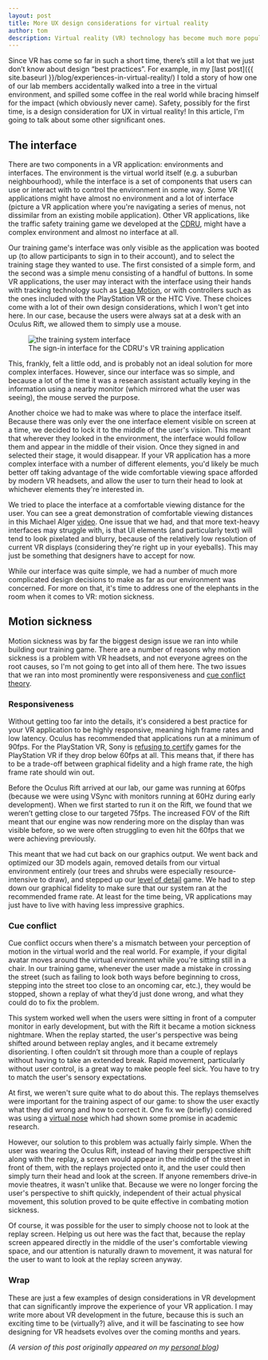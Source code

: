 ```yaml
---
layout: post
title: More UX design considerations for virtual reality
author: tom
description: Virtual reality (VR) technology has become much more popular and widely available over the past few years. This post describes some user experience (UX) design factors that must be considered when designing for VR. This includes the difference between interface and environment design, causes of motion sickness, and some design techniques we employed to reduce the impact of that motion sickness.
---
```


Since VR has come so far in such a short time, there’s still a lot that we just don’t know about design “best practices”. For example, in my 
[last post]({{ site.baseurl }}/blog/experiences-in-virtual-reality/) I told a story of how one of our lab members accidentally walked
into a tree in the virtual environment, and spilled some coffee in the real world while bracing himself for the impact (which obviously
never came). Safety, possibly for the first time, is a design consideration for UX in virtual reality! In this article, I'm going to talk about some other significant ones.

## The interface

There are two components in a VR application: environments and interfaces. The environment is the virtual world itself (e.g. a suburban
neighbourhood), while the interface is a set of components that users can use or interact with to control the environment in some way.
Some VR applications might have almost no environment and a lot of interface (picture a VR application where you're navigating a series of 
menus, not dissimilar from an existing mobile application). Other VR applications, like the traffic safety training game we developed
at the [CDRU](http://cdru.psychology.uoguelph.ca/), might have a complex environment and almost no interface at all.

Our training game's interface was only visible as the application was booted up (to allow participants to sign in to their account), 
and to select the training stage they wanted to use. The first consisted of a simple form, and the second was a simple menu consisting
of a handful of buttons. In some VR applications, the user may interact with the interface using their hands with tracking
technology such as [Leap Motion](https://www.leapmotion.com/), or with controllers such as the ones included with the PlayStation VR
or the HTC Vive. These choices come with a lot of their own design considerations, which I won't get into here. In our case, because the users were always sat at a desk with an Oculus Rift, we allowed them to simply use a mouse. 

<figure class="figure">
  <img src="{{ site.baseurl }}/images/trainingsys_interface.PNG" class="img-responsive" alt="the training system interface" />
  <figcaption class="figure-caption">The sign-in interface for the CDRU's VR training application</figcaption>
</figure>

This, frankly, 
felt a little odd, and is probably not an ideal solution for more complex interfaces. However, since our interface was so simple, and 
because a lot of the time it was a research assistant actually keying in the information using a nearby monitor
(which mirrored what the user was seeing), the mouse served the purpose.

Another choice we had to make was where to place the interface itself. Because there was only ever the one interface element visible on screen
at a time, we decided to lock it to the middle of the user's vision. This meant that wherever they looked in the environment, the interface 
would follow them and appear in the middle of their vision. Once they signed in and selected their stage, it would disappear. If your VR
application has a more complex interface with a number of different elements, you'd likely be much better off taking advantage of the wide
comfortable viewing space afforded by modern VR headsets, and allow the user to turn their head to look at whichever elements they're interested
in.

We tried to place the interface at a comfortable viewing distance for the user. You can see a great demonstration of comfortable viewing 
distances in this Michael Alger [video](https://www.youtube.com/watch?v=iR4iRyLoJlg). One issue that we had, and that more text-heavy 
interfaces may struggle with, is that UI elements (and particularly text) will tend to look pixelated and blurry, because of the
relatively low resolution of current VR displays (considering they're right up in your eyeballs). This may just be something that designers have
to accept for now.

While our interface was quite simple, we had a number of much more complicated design decisions to make as far as our environment was
concerned. For more on that, it's time to address one of the elephants in the room when it comes to VR: motion sickness.

## Motion sickness

Motion sickness was by far the biggest design issue we ran into while building our training game. There are a number of reasons why motion sickness 
is a problem with VR headsets, and not everyone agrees on the root causes, so I'm not going to get into all of them here. The two issues
that we ran into most prominently were responsiveness and [cue conflict theory](http://www.gamasutra.com/blogs/BenLewisEvans/20140404/214732/Simulation_Sickness_and_VR__What_is_it_and_what_can_developers_and_players_do_to_reduce_it.php).

### Responsiveness

Without getting too far into the details, it's considered a best practice for your VR application to be highly responsive, meaning high frame rates
and low latency. Oculus has recommended that applications run at a minimum of 90fps. For the PlayStation VR, Sony is [refusing to certify](http://www.polygon.com/2016/3/17/11256142/sony-framerate-60fps-vr-certification)
games for the PlayStation VR if they drop below 60fps at all. This means that, if there has to be a trade-off between graphical fidelity
and a high frame rate, the high frame rate should win out.

Before the Oculus Rift arrived at our lab, our game was running at 60fps (because we were using VSync with monitors running at 60Hz during early 
development). When we first started to run it on the Rift, we found that we weren’t getting close to our targeted 75fps. The increased FOV 
of the Rift meant that our engine was now rendering more on the display than was visible before, so we were often struggling to even hit the 
60fps that we were achieving previously.

This meant that we had cut back on our graphics output. We went back and optimized our 3D models again, removed details from our 
virtual environment entirely (our trees and shrubs were especially resource-intensive to draw), and stepped up our 
[level of detail](https://en.wikipedia.org/wiki/Level_of_detail) game. We had to step down our graphical fidelity to make sure that 
our system ran at the recommended frame rate. At least for the time being, VR applications may just have to live with having less impressive graphics.

### Cue conflict

Cue conflict occurs when there's a mismatch between your perception of motion in the virtual world and the real world. For example, if your 
digital avatar moves around the virtual environment while you're sitting still in a chair. In our training game, whenever the user made a 
mistake in crossing the street (such as failing to look both ways before beginning to cross, stepping into the street too close to an oncoming car, etc.), they would 
be stopped, shown a replay of what they’d just done wrong, and what they could do to fix the problem.

This system worked well when the users were sitting in front of a computer monitor in early development, but with the Rift it became a motion 
sickness nightmare. When the replay started, the user's perspective was being shifted around between replay angles, and it became extremely 
disorienting. I often couldn’t sit through more than a couple of replays without having to take an extended break. Rapid movement, particularly
without user control, is a great way to make people feel sick. You have to try to match the user's sensory expectations.

At first, we weren't sure quite what to do about this. The replays themselves were important for the training aspect of our game: to show
the user exactly what they did wrong and how to correct it. One fix we (briefly) considered was using a [virtual nose](https://arstechnica.com/gaming/2015/03/virtual-noses-keep-real-world-vr-sickness-at-bay/)
which had shown some promise in academic research.

However, our solution to this problem was actually fairly simple. When the user was wearing the Oculus Rift, instead of 
having their perspective shift along with the replay, a screen would appear in the middle of the street in front of them, with the 
replays projected onto it, and the user could then simply turn their 
head and look at the screen. If anyone remembers drive-in movie theatres, it wasn't unlike that. Because we were no longer forcing the user's perspective to shift quickly, independent of their actual physical 
movement, this solution proved to be quite effective in combating motion sickness.

Of course, it was possible for the user to simply choose not to look at the replay screen. Helping us out here was the fact that, because the replay screen 
appeared directly in the middle of the user's comfortable viewing space, and our attention is
naturally drawn to movement, it was natural for the user to want to look at the replay screen anyway.

### Wrap

These are just a few examples of design considerations in VR development that can significantly improve the experience of your VR application. 
I may write more about VR development in the future, because this is such an exciting time to be (virtually?) alive, and it will be fascinating 
to see how designing for VR headsets evolves over the coming months and years.

_(A version of this post originally appeared on my [personal blog](http://tommyhall.ca))_
